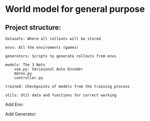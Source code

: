 # **World model for general purpose**

## Project structure:
    datasets: Where all rollouts will be stored
    
    envs: All the enviroments (games)
    
    generators: Scripts to generate rollouts from envs

    models: The 3 Nets
        vae.py: Variaional Auto Encoder
        mdrnn.py
        controller.py

    trained: Checkpoints of models from the training process

    utils: Util data and functions for correct working


Add Env:

Add Generator:

